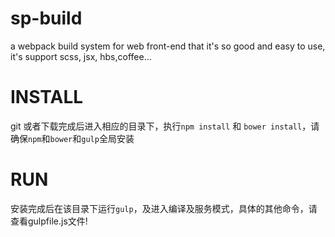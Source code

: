 # sp-build
a webpack build system for web front-end that it's so good and easy to use, it's support scss, jsx, hbs,coffee...

# INSTALL
git 或者下载完成后进入相应的目录下，执行`npm install` 和 `bower install`，请确保`npm`和`bower`和`gulp`全局安装

# RUN
安装完成后在该目录下运行`gulp`，及进入编译及服务模式，具体的其他命令，请查看gulpfile.js文件!
